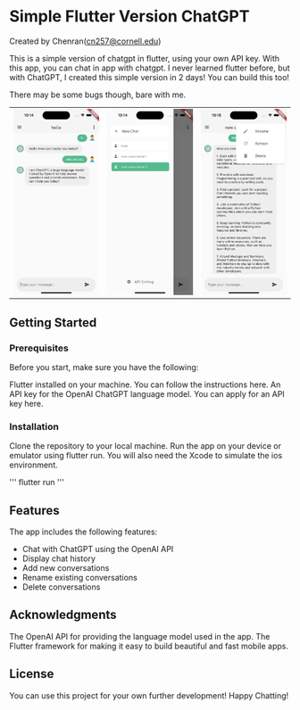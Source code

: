 # Simple Flutter Version ChatGPT 

Created by Chenran(cn257@cornell.edu)

This is a simple version of chatgpt in flutter, using your own API key. With this app, you can chat in app with chatgpt. I never learned flutter before, but with ChatGPT, I created this simple version in 2 days! You can build this too!

There may be some bugs though, bare with me.


|  |  |  |
| - | - | - |
| ![img](images/screen1.png) | ![img](images/screen2.png) | ![img](images/screen3.png) |


## Getting Started
### Prerequisites
Before you start, make sure you have the following:

Flutter installed on your machine. You can follow the instructions here.
An API key for the OpenAI ChatGPT language model. You can apply for an API key here.
### Installation
Clone the repository to your local machine.
Run the app on your device or emulator using flutter run.
You will also need the Xcode to simulate the ios environment.

'''
flutter run
'''

## Features
The app includes the following features:

- Chat with ChatGPT using the OpenAI API
- Display chat history
- Add new conversations
- Rename existing conversations
- Delete conversations


## Acknowledgments
The OpenAI API for providing the language model used in the app.
The Flutter framework for making it easy to build beautiful and fast mobile apps.

## License
You can use this project for your own further development! Happy Chatting!
